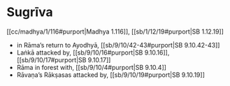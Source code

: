 # Sugrīva

[[cc/madhya/1/116#purport|Madhya 1.116]], [[sb/1/12/19#purport|SB 1.12.19]]

* in Rāma’s return to Ayodhyā, [[sb/9/10/42-43#purport|SB 9.10.42-43]]
* Laṅkā attacked by, [[sb/9/10/16#purport|SB 9.10.16]], [[sb/9/10/17#purport|SB 9.10.17]]
* Rāma in forest with, [[sb/9/10/4#purport|SB 9.10.4]]
* Rāvaṇa’s Rākṣasas attacked by, [[sb/9/10/19#purport|SB 9.10.19]]

